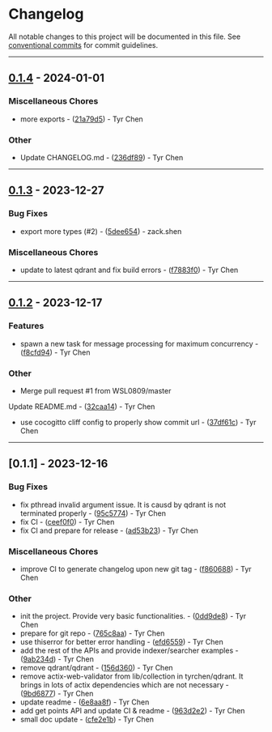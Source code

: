 # Changelog

All notable changes to this project will be documented in this file. See [conventional commits](https://www.conventionalcommits.org/) for commit guidelines.

---
## [0.1.4](https://github.com/tyrchen/qdrant-lib/compare/v0.1.3..v0.1.4) - 2024-01-01

### Miscellaneous Chores

- more exports - ([21a79d5](https://github.com/tyrchen/qdrant-lib/commit/21a79d556fb19bfe52747270512f2779ef593e92)) - Tyr Chen

### Other

- Update CHANGELOG.md - ([236df89](https://github.com/tyrchen/qdrant-lib/commit/236df890aa0b2f619639476809f2dec2213ef8be)) - Tyr Chen

---
## [0.1.3](https://github.com/tyrchen/qdrant-lib/compare/v0.1.2..v0.1.3) - 2023-12-27

### Bug Fixes

- export more types (#2) - ([5dee654](https://github.com/tyrchen/qdrant-lib/commit/5dee65439299057d865ae300a0008680d20aed16)) - zack.shen

### Miscellaneous Chores

- update to latest qdrant and fix build errors - ([f7883f0](https://github.com/tyrchen/qdrant-lib/commit/f7883f00b5814b6ecdcf9dbffba67eeadc3edc56)) - Tyr Chen

---
## [0.1.2](https://github.com/tyrchen/qdrant-lib/compare/v0.1.1..v0.1.2) - 2023-12-17

### Features

- spawn a new task for message processing for maximum concurrency - ([f8cfd94](https://github.com/tyrchen/qdrant-lib/commit/f8cfd949a1302177f8f47b804d17a557ca4e4a46)) - Tyr Chen

### Other

- Merge pull request #1 from WSL0809/master

Update README.md - ([32caa14](https://github.com/tyrchen/qdrant-lib/commit/32caa14199fbeb8193b764440356a26389624510)) - Tyr Chen
- use cocogitto cliff config to properly show commit url - ([37df61c](https://github.com/tyrchen/qdrant-lib/commit/37df61ce7aa524fa229a770bca4fda999228d1d2)) - Tyr Chen

---
## [0.1.1] - 2023-12-16

### Bug Fixes

- fix pthread invalid argument issue. It is causd by qdrant is not terminated properly - ([95c5774](https://github.com/tyrchen/qdrant-lib/commit/95c5774895340672003a80909b5f0073dd1e21ad)) - Tyr Chen
- fix CI - ([ceef0f0](https://github.com/tyrchen/qdrant-lib/commit/ceef0f0c2f8004937bc01335ca20a1dc9bf7f408)) - Tyr Chen
- fix CI and prepare for release - ([ad53b23](https://github.com/tyrchen/qdrant-lib/commit/ad53b23a3a718751530c578b3304d1f3b2f94f8e)) - Tyr Chen

### Miscellaneous Chores

- improve CI to generate changelog upon new git tag - ([f860688](https://github.com/tyrchen/qdrant-lib/commit/f860688cbb08394a027b43d04de526aee1b50b76)) - Tyr Chen

### Other

- init the project. Provide very basic functionalities. - ([0dd9de8](https://github.com/tyrchen/qdrant-lib/commit/0dd9de825c0062323374de78b509b79fc81c315c)) - Tyr Chen
- prepare for git repo - ([765c8aa](https://github.com/tyrchen/qdrant-lib/commit/765c8aabe4c86055ebd1ae20671f963807ec679e)) - Tyr Chen
- use thiserror for better error handling - ([efd6559](https://github.com/tyrchen/qdrant-lib/commit/efd6559d793dfc8c4f7cf9193ac837ff61eb2f6e)) - Tyr Chen
- add the rest of the APIs and provide indexer/searcher examples - ([9ab234d](https://github.com/tyrchen/qdrant-lib/commit/9ab234dd4d25a57ed3f9142065c14848212206fb)) - Tyr Chen
- remove qdrant/qdrant - ([156d360](https://github.com/tyrchen/qdrant-lib/commit/156d360d48261f69af0fb3ff4a6310f748511f8e)) - Tyr Chen
- remove actix-web-validator from lib/collection in tyrchen/qdrant. It brings in lots of actix dependencies which are not necessary - ([9bd6877](https://github.com/tyrchen/qdrant-lib/commit/9bd68771f1f82aa805b9bafbb3ad3e38ac0a9097)) - Tyr Chen
- update readme - ([6e8aa8f](https://github.com/tyrchen/qdrant-lib/commit/6e8aa8f3c0217ced2eb927bc9ffc18db89047cc8)) - Tyr Chen
- add get points API and update CI & readme - ([963d2e2](https://github.com/tyrchen/qdrant-lib/commit/963d2e2b118346cf80a304c1c803172bf6a5cc45)) - Tyr Chen
- small doc update - ([cfe2e1b](https://github.com/tyrchen/qdrant-lib/commit/cfe2e1bcb744267f2dc98e6368b791db20c7dad4)) - Tyr Chen

<!-- generated by git-cliff -->
